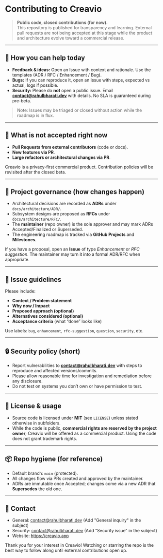 # Contributing to Creavio

> **Public code, closed contributions (for now).**  
> This repository is published for transparency and learning. External pull requests are not being accepted at this stage while the product and architecture evolve toward a commercial release.

---

## 👀 How you can help today

- **Feedback & ideas:** Open an Issue with context and rationale. Use the templates (ADR / RFC / Enhancement / Bug).
- **Bugs:** If you can reproduce it, open an Issue with steps, expected vs actual, logs if possible.
- **Security:** Please do **not** open a public issue. Email **contact@rahulbharati.dev** with details. No SLA is guaranteed during pre-beta.

> Note: Issues may be triaged or closed without action while the roadmap is in flux.

---

## 🚧 What is not accepted right now

- **Pull Requests from external contributors** (code or docs).
- **New features via PR**.
- **Large refactors or architectural changes via PR**.

Creavio is a privacy-first commercial product. Contribution policies will be revisited after the closed beta.

---

## 🧭 Project governance (how changes happen)

- Architectural decisions are recorded as **ADRs** under `docs/architecture/ADR/`.
- Subsystem designs are proposed as **RFCs** under `docs/architecture/RFC/`.
- The **maintainer** (repo owner) is the sole approver and may mark ADRs Accepted/Finalized or Superseded.
- The engineering roadmap is tracked via **GitHub Projects** and **Milestones**.

If you have a proposal, open an **Issue** of type _Enhancement_ or _RFC suggestion_. 
The maintainer may turn it into a formal ADR/RFC when appropriate.

---

## 📝 Issue guidelines

Please include:
- **Context / Problem statement**
- **Why now / Impact**
- **Proposed approach (optional)**
- **Alternatives considered (optional)**
- **Acceptance criteria** (what “done” looks like)

Use labels: `bug`, `enhancement`, `rfc-suggestion`, `question`, `security`, etc.

---

## 🔒 Security policy (short)

- Report vulnerabilities to **contact@rahulbharati.dev** with steps to reproduce and affected versions/commits.
- Please allow reasonable time for investigation and remediation before any disclosure.
- Do not test on systems you don’t own or have permission to test.

---

## 📜 License & usage

- Source code is licensed under **MIT** (see `LICENSE`) unless stated otherwise in subfolders.
- While the code is public, **commercial rights are reserved by the project owner**; Creavio will be offered as a commercial product. Using the code does not grant trademark rights.

---

## 📦 Repo hygiene (for reference)

- Default branch: `main` (protected).
- All changes flow via PRs created and approved by the maintainer.
- ADRs are immutable once Accepted; changes come via a new ADR that **Supersedes** the old one.

---

## 📣 Contact

- General: contact@rahulbharati.dev (Add "General inquiry" in the subject)
- Security: contact@rahulbharati.dev (Add "Security issue" in the subject)
- Website: https://creavio.app

Thank you for your interest in Creavio! Watching or starring the repo is the best way to follow along until external contributions open up.
